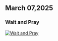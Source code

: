 ## March 07,2025

### Wait and Pray

[![Wait and Pray](https://raw.githubusercontent.com/linusjf/RIAY/refs/heads/main/March/jpgs/Day66.jpg)](https://youtu.be/MoGAbC67sWE "Wait and Pray")

